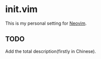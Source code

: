 # init.vim
This is my personal setting for [Neovim](http://neovim.io).

## TODO
Add the total description(firstly in Chinese).
